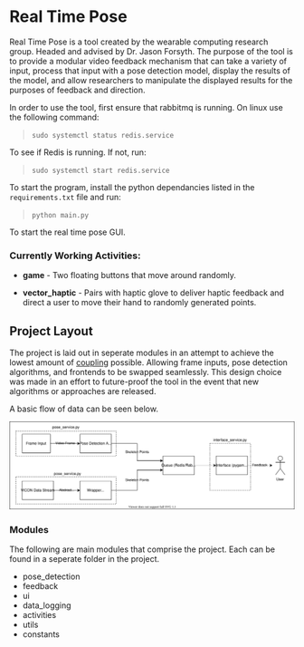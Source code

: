 # Real Time Pose

Real Time Pose is a tool created by the wearable computing research group. Headed and advised by Dr. Jason Forsyth. The purpose of the tool is to provide a modular video feedback mechanism that can take a variety of input, process that input with a pose detection model, display the results of the model, and allow researchers to manipulate the displayed results for the purposes of feedback and direction.

In order to use the tool, first ensure that rabbitmq is running. On linux use the following command:
> `sudo systemctl status redis.service`

To see if Redis is running. If not, run:
> `sudo systemctl start redis.service`

To start the program, install the python dependancies listed in the `requirements.txt` file and run:

> `python main.py`

To start the real time pose GUI.

<!-- Next, start the user interface with `start_ui.py` and specify the desired activity. Once the first program is running, run `start_pose.py` with the desired input method. 

`start_pose.py` will fill up a queue with data points that will then be consumed by the front end.

### Example Usage:
> `python start_pose.py --help`

> `python start_ui.py --activity game`<br/>
> `python start_pose.py video webcam` 

> `python start_ui.py --activity game_mk2 --file data/looped/jumping_jacks.csv --hide_demo`<br/>
> `python start_pose.py video --hide_video file --path ./activities/jumping_jacks/demo.mp4`  -->

### Currently Working Activities:
* **game** - Two floating buttons that move around randomly.
<!-- * **game_mk2** - Actively moving buttons make user replicate dynamic motion. Complete with score tracking and name entering. (requires --file to define motion)
* **bread_crumb** - Buttons that move from one spot to another to guide a user into a defined motion. (requires --file to define motion)
* **haptic** - A single button moving around when clicked. Connects to the haptic golf glove to deliver feedback based on the button direction.
* **shapes** - Six triangles followed by six rectangles followed by six circles (requires --file to define motion(data/looped/shapes.csv)) -->
* **vector_haptic** - Pairs with haptic glove to deliver haptic feedback and direct a user to move their hand to randomly generated points.

## Project Layout
The project is laid out in seperate modules in an attempt to achieve the lowest amount of [coupling](https://en.wikipedia.org/wiki/Coupling_%28computer_programming%29) possible. Allowing frame inputs, pose detection algorithms, and frontends to be swapped seamlessly. This design choice was made in an effort to future-proof the tool in the event that new algorithms or approaches are released.

A basic flow of data can be seen below. 

![Basic layout of the real time pose project.](./system_diagram.drawio.svg)

### Modules

The following are main modules that comprise the project. Each can be found in a seperate folder in the project.

* pose_detection
* feedback
* ui
* data_logging
* activities
* utils
* constants
